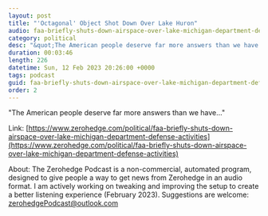 ```yaml
---
layout: post
title: "'Octagonal' Object Shot Down Over Lake Huron"
audio: faa-briefly-shuts-down-airspace-over-lake-michigan-department-defense-activities-0
category: political
desc: "&quot;The American people deserve far more answers than we have...&quot; "
duration: 00:03:46
length: 226
datetime: Sun, 12 Feb 2023 20:26:00 +0000
tags: podcast
guid: faa-briefly-shuts-down-airspace-over-lake-michigan-department-defense-activities-0
order: 2
---
```

&quot;The American people deserve far more answers than we have...&quot; 

Link: [https://www.zerohedge.com/political/faa-briefly-shuts-down-airspace-over-lake-michigan-department-defense-activities](https://www.zerohedge.com/political/faa-briefly-shuts-down-airspace-over-lake-michigan-department-defense-activities)

About: The Zerohedge Podcast is a non-commercial, automated program, designed to give people a way to get news from Zerohedge in an audio format.  I am actively working on tweaking and improving the setup to create a better listening experience (February 2023).  Suggestions are welcome: [zerohedgePodcast@outlook.com](mailto:zerohedgePodcast@outlook.com)